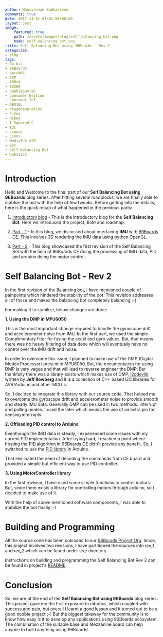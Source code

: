 ```yaml
---
author: Manivannan Sadhasivam
comments: true
date: 2017-11-01 01:01:54+00:00
layout: post
image:
    featured: true
    path: /assets/images/blog/self_balancing_bot.png
    name: self_balancing_bot.png
title: Self Balancing Bot using 96Boards - Rev 2
categories:
- blog
tags:
- 64-bit
- 96Boards
- aarch64
- ARM
- ARMv8
- B2260
- bubblegum-96
- Consumer Edition
- Consumer IoT
- DB410c
- dragonboard410c
- F-Cue
- HiKey
- I Squared C
- I2C
- Linaro
- Linux
- MediaTek X20
- Bot
- Self balancing Bot
- Robotics
---
```


# **Introduction**

Hello and Welcome to the final part of our **Self Balancing Bot using 96Boards** blog series. After hitting several roadblocks, we are
finally able to stablize the bot with the help of few tweaks. Before getting into the details, here is the quick recap of what
happened in the previous parts:

1. [Introductory blog](/blog/introducing-self-balancing-bot-using-96boards/) - This is the introductory
blog for the **Self Balancing Bot**. Here we introduced the project, BoM and roadmap.

2. [Part - 1](/blog/self-balancing-bot-using-96boards-part1/) - In this blog, we discussed about
interfacing **IMU** with [96Boards CE](/products/ce/). This involves 3D rendering the IMU data using
python OpenGL.

3. [Part - 2](/blog/self-balancing-bot-using-96boards-part2/) - This blog showcased the first revision
of the Self Balancing Bot with the help of 96Boards CE doing the processing of IMU data, PID and arduino
doing the motor control.

# **Self Balancing Bot - Rev 2**

In the first revision of the Balancing bot, I have mentioned couple of painpoints which hindered the stability of the bot. This revision addresses all of those and makes the balancing bot completely balancing ;-)

For making it to stabilize, below changes are done:

**1. Using the DMP in MPU6050**

This is the most important change required to handle the gyroscope drift and accelerometer noise from IMU. In the first part, we
used the simple Complimentary filter for fusing the accel and gyro values. But, that means there was no heavy filtering of data done
which will eventually have no control over the IMU drift and noise.

In order to overcome this issue, I planned to make use of the DMP (Digital Motion Processor) present in MPU6050. But, the documentation for using DMP is very vague and that will lead to reverse engineer the DMP. But thankfully there was a library exists which
makes use of DMP, [i2cdevlib](https://github.com/jrowberg/i2cdevlib) written by **Jeff Rowberg** and it is a collection of C++ based I2C libraries for AVR/Arduino and other MCU's.

So, I decided to integrate this library with our source code. That helped me to overcome the gyroscope drift and accelerometer noise to provide smooth and steady IMU data. Generally DMP can be used in two methods: interrupt and polling modes. I used the later which avoids the use of an extra pin for sensing interrupts.

**2. Offloading PID control to Arduino**

Eventhough the IMU data is steady, I experienced some issues with my current PID implementation. After trying hard, I reached a point where hosting the PID algorithm in 96Boards CE didn't provide any benefit. So, I switched to use the [PID library](https://github.com/br3ttb/Arduino-PID-Library) in Arduino.

That eliminated the need of decoding the commands from CE board and provided a simple but efficient way to use PID controller.

**3. Using MotorController library**

In the first revision, I have used some simple functions to control motors. But, since there exists a library for controlling motors through arduino, so I decided to make use of it.

With the help of above mentioned software components, I was able to stabilize the bot finally :-)

# **Building and Programming**

All the source code has been uploaded to our [96Boards Project Org](https://github.com/96boards-projects/self_balancing_bot). Since, this project involves two revisions, I have partitioned the sources into *rev_1* and *rev_2* which can be found under *src/* directory.

Instructions on building and programming the Self Balancing Bot Rev 2 can be found in project's [README](https://github.com/96boards-projects/self_balancing_bot/blob/master/README.md).

# **Conclusion**

So, we are at the end of the **Self Balancing Bot using 96Boards** blog series. This project gave me the first exposure to robotics, which coupled with success and pain, but overall I learnt a good lesson and it turned out to be a good noobie project ;-) But the biggest takeway for the community is to know how easy is it to develop any applications using 96Boards ecosystem. The combination of the suitable base and Mezzanine board can help anyone to build anything using 96Boards!
